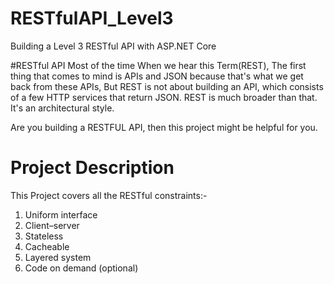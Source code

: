 # RESTfulAPI_Level3
Building a Level 3 RESTful API with ASP.NET Core

#RESTful API
Most of the time When we hear this Term(REST), The first thing that comes to mind is APIs and JSON because that's what we get back from these APIs, But REST is not about building an API, which consists of a few HTTP services that return JSON. REST is much broader than that. It's an architectural style.

Are you building a RESTFUL API, then this project might be helpful for you.

# Project Description

This Project covers all the RESTful constraints:-
1) Uniform interface
2) Client–server
3) Stateless
4) Cacheable
5) Layered system
6) Code on demand (optional)
